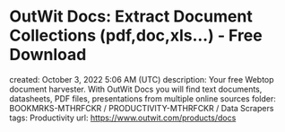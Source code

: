# OutWit Docs: Extract Document Collections (pdf,doc,xls...) - Free Download

created: October 3, 2022 5:06 AM (UTC)
description: Your free Webtop document harvester. With OutWit Docs you will find text documents, datasheets, PDF files, presentations from multiple online sources
folder: BOOKMRKS-MTHRFCKR / PRODUCTIVITY-MTHRFCKR / Data Scrapers
tags: Productivity
url: https://www.outwit.com/products/docs